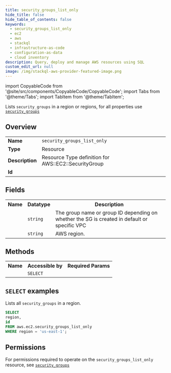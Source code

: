 ```yaml
---
title: security_groups_list_only
hide_title: false
hide_table_of_contents: false
keywords:
  - security_groups_list_only
  - ec2
  - aws
  - stackql
  - infrastructure-as-code
  - configuration-as-data
  - cloud inventory
description: Query, deploy and manage AWS resources using SQL
custom_edit_url: null
image: /img/stackql-aws-provider-featured-image.png
---
```


import CopyableCode from '@site/src/components/CopyableCode/CopyableCode';
import Tabs from '@theme/Tabs';
import TabItem from '@theme/TabItem';

Lists <code>security_groups</code> in a region or regions, for all properties use <a href="/services/serviceName/security_groups/"><code>security_groups</code></a>

## Overview
<table>
<tbody>
<tr><td><b>Name</b></td><td><code>security_groups_list_only</code></td></tr>
<tr><td><b>Type</b></td><td>Resource</td></tr>
<tr><td><b>Description</b></td><td>Resource Type definition for AWS::EC2::SecurityGroup</td></tr>
<tr><td><b>Id</b></td><td><CopyableCode code="aws.ec2.security_groups_list_only" /></td></tr>
</tbody>
</table>

## Fields
<table>
<tbody>
<tr><th>Name</th><th>Datatype</th><th>Description</th></tr><tr><td><CopyableCode code="id" /></td><td><code>string</code></td><td>The group name or group ID depending on whether the SG is created in default or specific VPC</td></tr>
<tr><td><CopyableCode code="region" /></td><td><code>string</code></td><td>AWS region.</td></tr>
</tbody>
</table>

## Methods

<table>
<tbody>
  <tr>
    <th>Name</th>
    <th>Accessible by</th>
    <th>Required Params</th>
  </tr>
  <tr>
    <td><CopyableCode code="list_resources" /></td>
    <td><code>SELECT</code></td>
    <td><CopyableCode code="region" /></td>
  </tr>
</tbody>
</table>

## `SELECT` examples
Lists all <code>security_groups</code> in a region.
```sql
SELECT
region,
id
FROM aws.ec2.security_groups_list_only
WHERE region = 'us-east-1';
```


## Permissions

For permissions required to operate on the <code>security_groups_list_only</code> resource, see <a href="/services/ec2/security_groups/#permissions"><code>security_groups</code></a>

